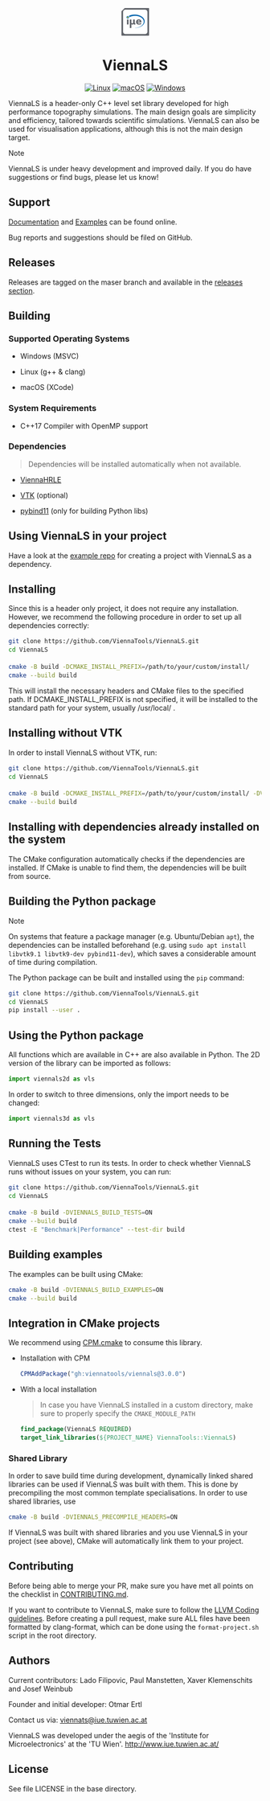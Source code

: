 <div align="center">

![](assets/logo.png)

<h1>ViennaLS</h1>

[![Linux](https://github.com/ViennaTools/ViennaLS/actions/workflows/linux_test.yml/badge.svg)](https://github.com/ViennaTools/ViennaLS/actions/workflows/linux_test.yml)
[![macOS](https://github.com/ViennaTools/ViennaLS/actions/workflows/macos_test.yml/badge.svg)](https://github.com/ViennaTools/ViennaLS/actions/workflows/macos_test.yml)
[![Windows](https://github.com/ViennaTools/ViennaLS/actions/workflows/windows_test.yml/badge.svg)](https://github.com/ViennaTools/ViennaLS/actions/workflows/windows_test.yml)

</div>

ViennaLS is a header-only C++ level set library developed for high performance topography simulations. The main design goals are simplicity and efficiency, tailored towards scientific simulations. ViennaLS can also be used for visualisation applications, although this is not the main design target.

> [!NOTE]  
> ViennaLS is under heavy development and improved daily. If you do have suggestions or find bugs, please let us know!

## Support

[Documentation](https://viennatools.github.io/ViennaLS/index.html) and [Examples](https://github.com/ViennaTools/ViennaLS/tree/master/Examples) can be found online.

Bug reports and suggestions should be filed on GitHub.

## Releases

Releases are tagged on the maser branch and available in the [releases section](https://github.com/ViennaTools/ViennaLS/releases).

## Building

### Supported Operating Systems

* Windows (MSVC)

* Linux (g++ & clang)

* macOS (XCode)


### System Requirements

* C++17 Compiler with OpenMP support

### Dependencies

> Dependencies will be installed automatically when not available.

* [ViennaHRLE](https://github.com/ViennaTools/ViennaHRLE)

* [VTK](https://github.com/Kitware/VTK) (optional)

* [pybind11](https://github.com/pybind/pybind11) (only for building Python libs)

## Using ViennaLS in your project

Have a look at the [example repo](https://github.com/ViennaTools/viennals-example) for creating a project with ViennaLS as a dependency.


## Installing

Since this is a header only project, it does not require any installation.
However, we recommend the following procedure in order to set up all dependencies correctly:

```bash
git clone https://github.com/ViennaTools/ViennaLS.git
cd ViennaLS

cmake -B build -DCMAKE_INSTALL_PREFIX=/path/to/your/custom/install/
cmake --build build
```

This will install the necessary headers and CMake files to the specified path. If DCMAKE_INSTALL_PREFIX is not specified, it will be installed to the standard path for your system, usually /usr/local/ .

## Installing without VTK

In order to install ViennaLS without VTK, run:
```bash
git clone https://github.com/ViennaTools/ViennaLS.git
cd ViennaLS

cmake -B build -DCMAKE_INSTALL_PREFIX=/path/to/your/custom/install/ -DVIENNALS_USE_VTK=OFF
cmake --build build
```

## Installing with dependencies already installed on the system

The CMake configuration automatically checks if the dependencies are installed. If CMake is unable to find them, the dependencies will be built from source.

## Building the Python package

> [!NOTE]  
> On systems that feature a package manager (e.g. Ubuntu/Debian `apt`), the dependencies can be installed beforehand (e.g. using ```sudo apt install libvtk9.1 libvtk9-dev pybind11-dev```), which saves a considerable amount of time during compilation.

The Python package can be built and installed using the `pip` command:

```bash
git clone https://github.com/ViennaTools/ViennaLS.git
cd ViennaLS
pip install --user .
```

## Using the Python package

All functions which are available in C++ are also available in Python. The 2D version of the library can be imported as follows:
```python
import viennals2d as vls
```

In order to switch to three dimensions, only the import needs to be changed:

```python
import viennals3d as vls
```

## Running the Tests

ViennaLS uses CTest to run its tests.
In order to check whether ViennaLS runs without issues on your system, you can run:

```bash
git clone https://github.com/ViennaTools/ViennaLS.git
cd ViennaLS

cmake -B build -DVIENNALS_BUILD_TESTS=ON
cmake --build build
ctest -E "Benchmark|Performance" --test-dir build
```

## Building examples

The examples can be built using CMake:

```bash
cmake -B build -DVIENNALS_BUILD_EXAMPLES=ON
cmake --build build
```

## Integration in CMake projects

We recommend using [CPM.cmake](https://github.com/cpm-cmake/CPM.cmake) to consume this library.

* Installation with CPM
  ```cmake
  CPMAddPackage("gh:viennatools/viennals@3.0.0")
  ```

* With a local installation
    > In case you have ViennaLS installed in a custom directory, make sure to properly specify the `CMAKE_MODULE_PATH`

    
    ```cmake
    find_package(ViennaLS REQUIRED)
    target_link_libraries(${PROJECT_NAME} ViennaTools::ViennaLS)
    ```

### Shared Library

In order to save build time during development, dynamically linked shared libraries can be used
if ViennaLS was built with them. This is done by precompiling the most common template specialisations.
In order to use shared libraries, use 
```bash
cmake -B build -DVIENNALS_PRECOMPILE_HEADERS=ON
```
If ViennaLS was built with shared libraries and you use ViennaLS in your project (see above), CMake will automatically link them to your project.

## Contributing

Before being able to merge your PR, make sure you have met all points on the checklist in [CONTRIBUTING.md](https://github.com/ViennaTools/viennals/blob/master/CONTRIBUTING.md).

If you want to contribute to ViennaLS, make sure to follow the [LLVM Coding guidelines](https://llvm.org/docs/CodingStandards.html). Before creating a pull request, make sure ALL files have been formatted by clang-format, which can be done using the `format-project.sh` script in the root directory.

## Authors

Current contributors: Lado Filipovic, Paul Manstetten, Xaver Klemenschits and Josef Weinbub

Founder and initial developer: Otmar Ertl

Contact us via: viennats@iue.tuwien.ac.at

ViennaLS was developed under the aegis of the 'Institute for Microelectronics' at the 'TU Wien'.
http://www.iue.tuwien.ac.at/

## License

See file LICENSE in the base directory.

